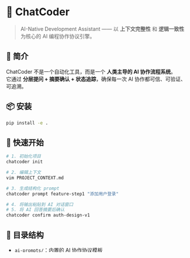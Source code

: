 # 🤖 ChatCoder

> AI-Native Development Assistant —— 以 **上下文完整性** 和 **逻辑一致性** 为核心的 AI 编程协作协议引擎。

## 🚀 简介

ChatCoder 不是一个自动化工具，而是一个 **人类主导的 AI 协作流程系统**。  
它通过 **分层提问 + 摘要确认 + 状态追踪**，确保每一次 AI 协作都可信、可验证、可追溯。

## 📦 安装

```bash
pip install -e .
```

## 🧰 快速开始

```bash
# 1. 初始化项目
chatcoder init

# 2. 编辑上下文
vim PROJECT_CONTEXT.md

# 3. 生成结构化 prompt
chatcoder prompt feature-step1 "添加用户登录"

# 4. 将输出粘贴到 AI 对话窗口
# 5. 将 AI 回答摘要后确认
chatcoder confirm auth-design-v1
```

## 📂 目录结构

- `ai-prompts/`：内置的 AI 协作协议模板
- `.chatcoder/`：运行时状态与确认记录
- `PROJECT_CONTEXT.md`：项目上下文快照

---

## 🎯 核心理念

- ✅ **人类是决策者**
- ✅ **AI 是协作者**
- ✅ **ChatCoder 是协议引擎**



## 🚀 下一步（第 1 周）预告

下周我们将实现：

1. ✅ `ai-prompts/` 模板系统的复制逻辑
2. ✅ `PROJECT_CONTEXT.md` 的生成
3. ✅ `chatcoder init` 命令
4. ✅ `core/context.py` 的上下文解析


### ✅ 模板设计原则总结

| 模板 | 核心目标 | 通用性保障 |
|------|----------|-----------|
| `step1-analyze` | 需求澄清与边界定义 | 不假设技术栈 |
| `step2-design` | 架构与接口设计 | 不强制语言语法 |
| `step3-implement` | 代码生成 | 仅输出变更 |
| `step4-test` | 测试覆盖 | 适配主流测试框架 |
| `step5-summary` | 变更归档 | 支持人工审查 |

chatcoder/
├── core/
│   ├── prompt.py          ← 当前文件
│   ├── context.py         ← 提供 generate_context_snapshot()
│   └── ...
├── ai-prompts/
│   └── workflows/
│       ├── step-analyze.md
│       ├── step-design.md
│       ├── step-implement.md  ← 支持 {{ project_language }} 条件渲染
│       ├── step-test.md       ← 支持 {{ test_runner }} 条件渲染
│       └── step-summary.md
└── utils/console.py       ← 提供 console 输出


## ChatContext

接口与模型定义: 这些文件共同定义了 chatcontext 库的核心契约：
models.py 定义了数据如何在组件间流动 (ContextRequest, ProvidedContext) 以及上下文的分类 (ContextType)。
provider.py 定义了 IContextProvider 接口，任何具体的上下文来源（如文件扫描器、RAG 检索器、LLM 摘要器）都需要实现它。
manager.py 定义了 IContextManager 接口，它是外部（如 chatcoder 或 chatflow）获取最终上下文的入口，并负责协调和整合来自不同 Provider 的 ProvidedContext。
